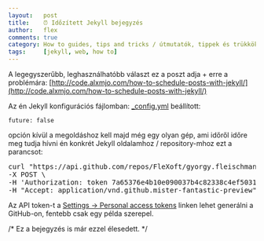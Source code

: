 ```yaml
---
layout:   post
title:    ⏰ Időzített Jekyll bejegyzés
author:   flex
comments: true
category: How to guides, tips and tricks / útmutatók, tippek és trükkök
tags:     [jekyll, web, how to]
---
```


A legegyszerűbb, leghasználhatóbb választ ez a poszt adja + erre a problémára: [http://code.alxmjo.com/how-to-schedule-posts-with-jekyll/](http://code.alxmjo.com/how-to-schedule-posts-with-jekyll/)

<!-- break -->

Az én Jekyll konfigurációs fájlomban: [_config.yml](https://github.com/FleXoft/gyorgy.fleischmann.hu/blob/master/_config.yml) beállított:

```
future: false
```

opción kívül a megoldáshoz kell majd még egy olyan gép, ami időről időre meg tudja hívni én konkrét Jekyll oldalamhoz / repository-mhoz ezt a parancsot:

<pre class="terminal">curl "https://api.github.com/repos/FleXoft/gyorgy.fleischmann.hu/pages/builds" \
-X POST \
-H 'Authorization: token 7a65376e4b10e090037b4c82338c4ef5031ab408' \
-H "Accept: application/vnd.github.mister-fantastic-preview"</pre>

Az API token-t a [Settings → Personal access tokens](https://github.com/settings/tokens/) linken lehet generálni a GitHub-on, fentebb csak egy példa szerepel.

/* Ez a bejegyzés is már ezzel élesedett. */